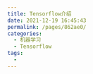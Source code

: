 ```yaml
---
title: Tensorflow介绍
date: 2021-12-19 16:45:43
permalink: /pages/862ae0/
categories:
  - 机器学习
  - Tensorflow
tags:
  - 
---
```

